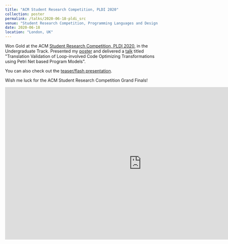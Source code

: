 ```yaml
---
title: "ACM Student Research Competition, PLDI 2020"
collection: poster
permalink: /talks/2020-06-18-pldi_src
venue: "Student Research Competition, Programming Languages and Design Interface conference"
date: 2020-06-18
location: "London, UK"
---
```


Won Gold at the ACM <a href="https://pldi20.sigplan.org/track/pldi-2020-Student-Research-Competition#Call-for-Student-Research-Competition-Submissions">Student Research Competition, PLDI 2020</a>, in the Undergraduate Track. Presented my <a href="PLDI_Poster.pdf">poster</a> and delivered a <a href="https://youtu.be/AqL-v29fpNc?t=11277">talk</a> titled "Translation Validation of Loop-involved Code Optimizing Transformations using Petri Net based Program Models".

You can also check out the <a href="https://www.youtube.com/watch?v=1DaDORt1Nzc"> teaser/flash presentation</a>.

Wish me luck for the ACM Student Research Competition Grand Finals!

<iframe width="893" height="502" src="https://www.youtube.com/embed/1DaDORt1Nzc" frameborder="0" allow="accelerometer; autoplay; encrypted-media; gyroscope; picture-in-picture" allowfullscreen></iframe>


